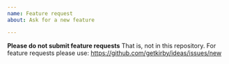 ```yaml
---
name: Feature request
about: Ask for a new feature

---
```


**Please do not submit feature requests**
That is, not in this repository. For feature requests please use:
https://github.com/getkirby/ideas/issues/new
